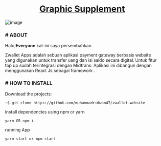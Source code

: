 <h1 align="center">
	<a href="https://marketplace.muhammadriduwan.com/">
		Graphic Supplement
	</a>
</h1>


![image](https://user-images.githubusercontent.com/69374541/102449170-4b5a8f00-4066-11eb-892a-5eb91741ad5f.png)


### # ABOUT

Halo,<strong>Everyone</strong> kali ini saya persembahkan.

Zwallet Apps adalah sebuah aplikasi payment gateway berbasis website yang digunakan untuk transfer uang dan isi saldo secara digital. Untuk fitur top up sudah terintegrasi dengan Midtrans. Aplikasi ini dibangun dengan menggunakan React Js sebagai framework .

### # HOW TO INSTALL

Download the projects:

```
~$ git clone https://github.com/muhammadridwan47/zwallet-website
```

install dependencies using npm or yarn   
```
yarn OR npm i
```

running App
```
yarn start or npm start
```
